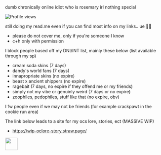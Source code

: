 dumb chronically online idiot who is rosemary irl nothing special

![Profile views](https://visitor-badge.laobi.icu/badge?page_id=pastellcloudy.pastellcloudy)

still doing my read.me even if you can find most info on my links.. ue 🧀😭
- please do not cover me, only if you're someone I know
- c+h only with permission

I block people based off my DNI/INT list, mainly these below (list available through my sp)
- cream soda skins (7 days)
- dandy's world fans (7 days)
- innapropriate skins (no expire)
- beast x ancient shippers (no expire)
- ragebait (7 days, no expire if they offend me or my friends)
- simply not my vibe or genuinly weird (7 days or no expire)
- zoophiles, pedophiles, stuff like that (no expire, obv)

I fw people even if we may not be friends (for example crackpawt in the cookie run area)

The link below leads to a site for my ocs lore, stories, ect (MASSIVE WIP)
- https://wip-oclore-story.straw.page/

<img src="https://file.garden/aFcXo5382hs7xX6v/rossy.gif" width="40" height="40" />
